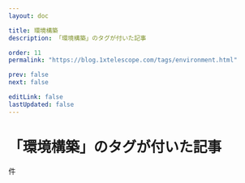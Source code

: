 ```yaml
---
layout: doc

title: 環境構築
description: 「環境構築」のタグが付いた記事

order: 11
permalink: "https://blog.1xtelescope.com/tags/environment.html"

prev: false
next: false

editLink: false
lastUpdated: false
---
```


<script lang="ts" setup>
    import TaggedPostList   from "../.vitepress/components/TaggedPostList.vue"
    import PostCounter      from "../.vitepress/components/PostCounter.vue"
</script>

# 「環境構築」のタグが付いた記事

<span class="text-base"><PostCounter tag="environment" /></span>件

<TaggedPostList tag="environment" />
